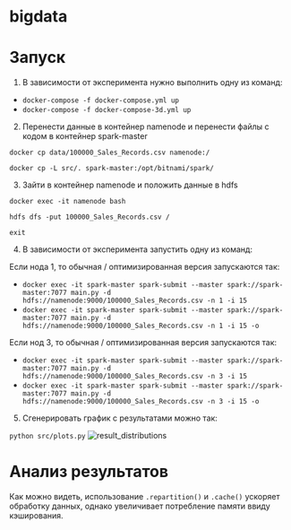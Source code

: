 # bigdata

# Запуск
1. В зависимости от эксперимента нужно выполнить одну из команд:
   
- ``docker-compose -f docker-compose.yml up``
- ``docker-compose -f docker-compose-3d.yml up``
  
2. Перенести данные в контейнер namenode и перенести файлы с кодом в контейнер spark-master
   
``docker cp data/100000_Sales_Records.csv namenode:/``

``docker cp -L src/. spark-master:/opt/bitnami/spark/``


3. Зайти в контейнер namenode и положить данные в hdfs
   
``docker exec -it namenode bash``

``hdfs dfs -put 100000_Sales_Records.csv /``

``exit``

4. В зависимости от эксперимента запустить одну из команд:
   
Если нода 1, то обычная / оптимизированная версия запускаются так:

- ``docker exec -it spark-master spark-submit --master spark://spark-master:7077 main.py -d hdfs://namenode:9000/100000_Sales_Records.csv -n 1 -i 15``
- ``docker exec -it spark-master spark-submit --master spark://spark-master:7077 main.py -d hdfs://namenode:9000/100000_Sales_Records.csv -n 1 -i 15 -o``
  
Если нод 3, то обычная / оптимизированная версия запускаются так:

- ``docker exec -it spark-master spark-submit --master spark://spark-master:7077 main.py -d hdfs://namenode:9000/100000_Sales_Records.csv -n 3 -i 15``
- ``docker exec -it spark-master spark-submit --master spark://spark-master:7077 main.py -d hdfs://namenode:9000/100000_Sales_Records.csv -n 3 -i 15 -o``
5. Сгенерировать график с результатами можно так:
  
``python src/plots.py``
![result_distributions](https://github.com/user-attachments/assets/85f67b17-576b-4804-8686-9dcfeb777486)

# Анализ результатов
Как можно видеть, использование ``.repartition()`` и ``.cache()`` ускоряет обработку данных, однако увеличивает потребление памяти ввиду кэширования.

